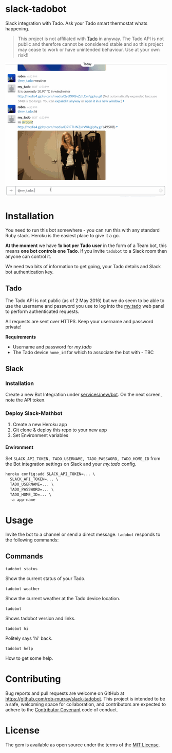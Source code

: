 # slack-tadobot

Slack integration with Tado. Ask your Tado smart thermostat whats happening.

> This project is not affiliated with [Tado](https://www.tado.com/) in anyway. The Tado API is not public and therefore cannot be considered stable and so this project may cease to work or have unintended behaviour. Use at your own risk!!

![status command](t1.gif?raw=true "Show status command")

# Installation

You need to run this bot somewhere - you can run this with any standard Ruby stack. Heroku is the easiest place to give it a go.

**At the moment** we have **1x bot per Tado user** in the form of a Team bot, this means **one bot controls one Tado**. If you invite `tadobot` to a Slack room then anyone can control it.

We need two bits of information to get going, your Tado details and Slack bot authentication key.

## Tado

The Tado API is not public (as of 2 May 2016) but we do seem to be able to use the username and password you use to log into the [my.tado](https://my.tado.com/webapp) web panel to perform authenticated requests.

All requests are sent over HTTPS. Keep your username and password private!

**Requirements**

* Username and password for *my.tado*
* The Tado device `home_id` for which to associate the bot with - TBC

## Slack

### Installation

Create a new Bot Integration under [services/new/bot](http://slack.com/services/new/bot). On the next screen, note the API token.

### Deploy Slack-Mathbot

1. Create a new Heroku app
2. Git clone & deploy this repo to your new app
3. Set Environment variables

#### Environment

Set `SLACK_API_TOKEN, TADO_USERNAME, TADO_PASSWORD, TADO_HOME_ID` from the Bot integration settings on Slack and your *my.tado* config.

```
heroku config:add SLACK_API_TOKEN=... \
  SLACK_API_TOKEN=... \
  TADO_USERNAME=... \
  TADO_PASSWORD=... \
  TADO_HOME_ID=... \
  -a app-name
```

# Usage

Invite the bot to a channel or send a direct message. `tadobot` responds to the following commands:

## Commands

`tadobot status`

Show the current status of your Tado.

`tadobot weather`

Show the current weather at the Tado device location.

`tadobot`

Shows tadobot version and links.

`tadobot hi`

Politely says 'hi' back.

`tadobot help`

How to get some help.

# Contributing

Bug reports and pull requests are welcome on GitHub at https://github.com/rob-murray/slack-tadobot. This project is intended to be a safe, welcoming space for collaboration, and contributors are expected to adhere to the [Contributor Covenant](contributor-covenant.org) code of conduct.


# License

The gem is available as open source under the terms of the [MIT License](http://opensource.org/licenses/MIT).
